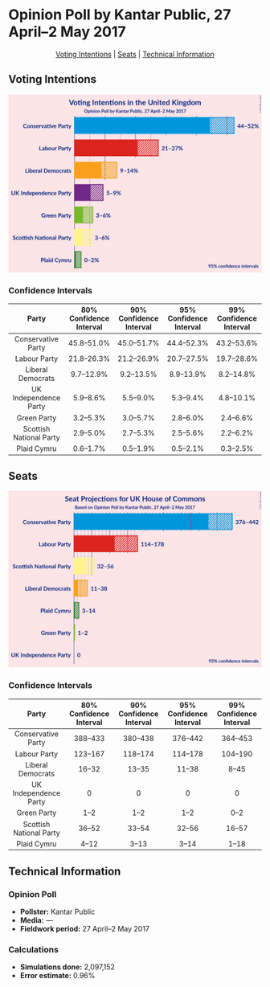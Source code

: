 # Opinion Poll by Kantar Public, 27 April–2 May 2017

<p align="center"><a href="#voting-intentions">Voting Intentions</a> | <a href="#seats">Seats</a> | <a href="#technical-information">Technical Information</a></p>

## Voting Intentions

![Graph with voting intentions not yet produced](2017-05-02-Kantar.png "Voting Intentions")

### Confidence Intervals

| Party | 80% Confidence Interval | 90% Confidence Interval | 95% Confidence Interval | 99% Confidence Interval |
|:-----:|:-----------------------:|:-----------------------:|:-----------------------:|:-----------------------:|
| Conservative Party | 45.8–51.0% |45.0–51.7% |44.4–52.3% |43.2–53.6% |
| Labour Party | 21.8–26.3% |21.2–26.9% |20.7–27.5% |19.7–28.6% |
| Liberal Democrats | 9.7–12.9% |9.2–13.5% |8.9–13.9% |8.2–14.8% |
| UK Independence Party | 5.9–8.6% |5.5–9.0% |5.3–9.4% |4.8–10.1% |
| Green Party | 3.2–5.3% |3.0–5.7% |2.8–6.0% |2.4–6.6% |
| Scottish National Party | 2.9–5.0% |2.7–5.3% |2.5–5.6% |2.2–6.2% |
| Plaid Cymru | 0.6–1.7% |0.5–1.9% |0.5–2.1% |0.3–2.5% |

## Seats

![Graph with seats not yet produced](2017-05-02-Kantar-seats.png "Seats")

### Confidence Intervals

| Party | 80% Confidence Interval | 90% Confidence Interval | 95% Confidence Interval | 99% Confidence Interval |
|:-----:|:-----------------------:|:-----------------------:|:-----------------------:|:-----------------------:|
| Conservative Party | 388–433 |380–438 |376–442 |364–453 |
| Labour Party | 123–167 |118–174 |114–178 |104–190 |
| Liberal Democrats | 16–32 |13–35 |11–38 |8–45 |
| UK Independence Party | 0 |0 |0 |0 |
| Green Party | 1–2 |1–2 |1–2 |0–2 |
| Scottish National Party | 36–52 |33–54 |32–56 |16–57 |
| Plaid Cymru | 4–12 |3–13 |3–14 |1–18 |

## Technical Information

### Opinion Poll

+ **Pollster:** Kantar Public
+ **Media:** —
+ **Fieldwork period:** 27 April–2 May 2017

### Calculations

+ **Simulations done:** 2,097,152
+ **Error estimate:** 0.96%


